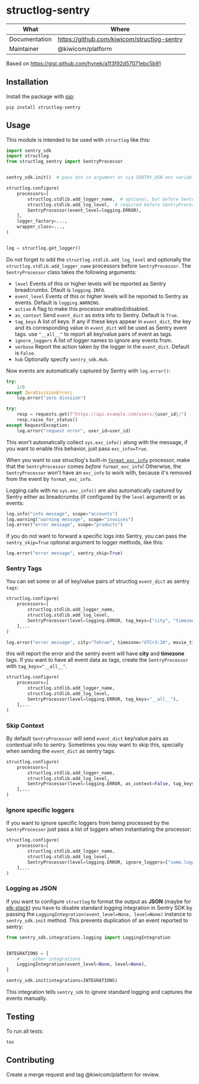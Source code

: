 # structlog-sentry

| What          | Where                                         |
| ------------- | --------------------------------------------- |
| Documentation | <https://github.com/kiwicom/structlog-sentry> |
| Maintainer    | @kiwicom/platform                             |

Based on <https://gist.github.com/hynek/a1f3f92d57071ebc5b91>

## Installation

Install the package with [pip](https://pip.pypa.io/):

```
pip install structlog-sentry
```

## Usage

This module is intended to be used with `structlog` like this:

```python
import sentry_sdk
import structlog
from structlog_sentry import SentryProcessor


sentry_sdk.init()  # pass dsn in argument or via SENTRY_DSN env variable

structlog.configure(
    processors=[
        structlog.stdlib.add_logger_name,  # optional, but before SentryProcessor()
        structlog.stdlib.add_log_level,  # required before SentryProcessor()
        SentryProcessor(event_level=logging.ERROR),
    ],
    logger_factory=...,
    wrapper_class=...,
)


log = structlog.get_logger()
```

Do not forget to add the `structlog.stdlib.add_log_level` and optionally the
`structlog.stdlib.add_logger_name` processors before `SentryProcessor`. The
`SentryProcessor` class takes the following arguments:

- `level` Events of this or higher levels will be reported as Sentry
  breadcrumbs. Dfault is `logging.INFO`.
- `event_level` Events of this or higher levels will be reported to Sentry
  as events. Default is `logging.WARNING`.
- `active` A flag to make this processor enabled/disabled.
- `as_context` Send `event_dict` as extra info to Sentry. Default is `True`.
- `tag_keys` A list of keys. If any if these keys appear in `event_dict`,
  the key and its corresponding value in `event_dict` will be used as Sentry
  event tags. use `"__all__"` to report all key/value pairs of event as tags.
- `ignore_loggers` A list of logger names to ignore any events from.
- `verbose` Report the action taken by the logger in the `event_dict`.
  Default is `False`.
- `hub` Optionally specify `sentry_sdk.Hub`.

Now events are automatically captured by Sentry with `log.error()`:

```python
try:
    1/0
except ZeroDivisionError:
    log.error("zero divsiion")

try:
    resp = requests.get(f"https://api.example.com/users/{user_id}/")
    resp.raise_for_status()
except RequestException:
    log.error("request error", user_id=user_id)
```

This won't automatically collect `sys.exc_info()` along with the message, if you want
to enable this behavior, just pass `exc_info=True`.

When you want to use structlog's built-in
[`format_exc_info`](http://www.structlog.org/en/stable/api.html#structlog.processors.format_exc_info)
processor, make that the `SentryProcessor` comes *before* `format_exc_info`!
Otherwise, the `SentryProcessor` won't have an `exc_info` to work with, because
it's removed from the event by `format_exc_info`.

Logging calls with no `sys.exc_info()` are also automatically captured by Sentry
either as breadcrumbs (if configured by the `level` argument) or as events:

```python
log.info("info message", scope="accounts")
log.warning("warning message", scope="invoices")
log.error("error message", scope="products")
```

If you do not want to forward a specific logs into Sentry, you can pass the
`sentry_skip=True` optional argument to logger methods, like this:

```python
log.error("error message", sentry_skip=True)
```

### Sentry Tags

You can set some or all of key/value pairs of structlog `event_dict` as sentry `tags`:

```python
structlog.configure(
    processors=[
        structlog.stdlib.add_logger_name,
        structlog.stdlib.add_log_level,
        SentryProcessor(level=logging.ERROR, tag_keys=["city", "timezone"]),
    ],...
)

log.error("error message", city="Tehran", timezone="UTC+3:30", movie_title="Some title")
```

this will report the error and the sentry event will have **city** and **timezone** tags.
If you want to have all event data as tags, create the `SentryProcessor` with `tag_keys="__all__"`.

```python
structlog.configure(
    processors=[
        structlog.stdlib.add_logger_name,
        structlog.stdlib.add_log_level,
        SentryProcessor(level=logging.ERROR, tag_keys="__all__"),
    ],...
)
```

### Skip Context

By default `SentryProcessor` will send `event_dict` key/value pairs as contextual info to sentry.
Sometimes you may want to skip this, specially when sending the `event_dict` as sentry tags:

```python
structlog.configure(
    processors=[
        structlog.stdlib.add_logger_name,
        structlog.stdlib.add_log_level,
        SentryProcessor(level=logging.ERROR, as_context=False, tag_keys="__all__"),
    ],...
)
```

### Ignore specific loggers

If you want to ignore specific loggers from being processed by the `SentryProcessor` just pass
a list of loggers when instantiating the processor:

```python
structlog.configure(
    processors=[
        structlog.stdlib.add_logger_name,
        structlog.stdlib.add_log_level,
        SentryProcessor(level=logging.ERROR, ignore_loggers=["some.logger"]),
    ],...
)
```

### Logging as JSON

If you want to configure `structlog` to format the output as **JSON** (maybe for
[elk-stack](https://www.elastic.co/elk-stack)) you have to disable standard logging
integration in Sentry SDK by passing the `LoggingIntegration(event_level=None, level=None)`
instance to `sentry_sdk.init` method. This prevents duplication of an event reported to sentry:

```python
from sentry_sdk.integrations.logging import LoggingIntegration


INTEGRATIONS = [
    # ... other integrations
    LoggingIntegration(event_level=None, level=None),
]

sentry_sdk.init(integrations=INTEGRATIONS)
```

This integration tells `sentry_sdk` to *ignore* standard logging and captures the events manually.

## Testing

To run all tests:

```
tox
```

## Contributing

Create a merge request and tag @kiwicom/platform  for review.
